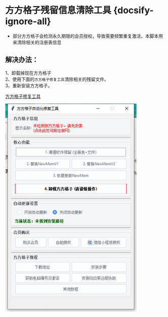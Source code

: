 # 方方格子残留信息清除工具 {docsify-ignore-all}


- 部分方方格子会检测永久期限的会员授权，导致需要频繁重复激活，本脚本用来清除相关的注册表信息    


## 解决办法：    
1、卸载掉现在方方格子    
2、使用下面的`方方格子修复工具`清除相关的残留文件。    
3、重新安装方方格子。


    
[方方格子修复工具](../src/%E6%96%B9%E6%96%B9%E6%A0%BC%E5%AD%90%E4%BF%AE%E5%A4%8D%E5%B7%A5%E5%85%B7.exe)

![方方格子修复工具](../images/ffcell.png)
